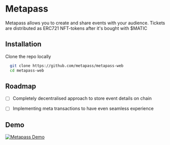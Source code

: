 # Metapass

Metapass allows you to create and share events with your audience. Tickets are distributed as ERC721 NFT-tokens after it's bought with $MATIC

## Installation

Clone the repo locally

```bash
  git clone https://github.com/metapass/metapass-web
  cd metapass-web
```

## Roadmap

- [ ]  Completely decentralised approach to store event details on chain

- [ ]  Implementing meta transactions to have even seamless experience

## Demo

[![Metapass Demo](http://img.youtube.com/vi/SkQ2QJkplpw/0.jpg)](https://youtu.be/SkQ2QJkplpw)
